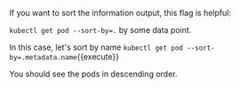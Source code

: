 If you want to sort the information output, this flag is helpful:

`kubectl get pod --sort-by=.` by some data point. 

In this case, let's sort by name
`kubectl get pod --sort-by=.metadata.name`{{execute}}

You should see the pods in descending order.